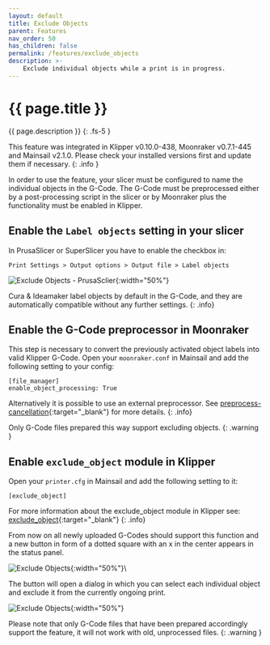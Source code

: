 ```yaml
---
layout: default
title: Exclude Objects
parent: Features
nav_order: 50
has_children: false
permalink: /features/exclude_objects
description: >-
    Exclude individual objects while a print is in progress.
---
```


# {{ page.title }}
{{ page.description }}
{: .fs-5 }

This feature was integrated in Klipper v0.10.0-438, Moonraker v0.7.1-445 and Mainsail v2.1.0.
Please check your installed versions first and update them if necessary.
{: .info }

In order to use the feature, your slicer must be configured to name the individual objects in the G-Code. The G-Code
must be preprocessed either by a post-processing script in the slicer or by Moonraker plus the functionality must be
enabled in Klipper.

## Enable the `Label objects` setting in your slicer

In PrusaSlicer or SuperSlicer you have to enable the checkbox in:
```
Print Settings > Output options > Output file > Label objects
```
![Exclude Objects - PrusaSclier](img/exclude_objects-prusaslicer.png){:width="50%"}

Cura & Ideamaker label objects by default in the G-Code, and they are automatically compatible without any further settings.
{: .info}

## Enable the G-Code preprocessor in Moonraker

This step is necessary to convert the previously activated object labels into valid Klipper G-Code. Open your
`moonraker.conf` in Mainsail and add the following setting to your config:
```
[file_manager]
enable_object_processing: True
```

Alternatively it is possible to use an external preprocessor. See [preprocess-cancellation](https://github.com/kageurufu/cancelobject-preprocessor){:target="_blank"} for more
details.
{: .info}

Only G-Code files prepared this way support excluding objects.
{: .warning }

## Enable `exclude_object` module in Klipper

Open your `printer.cfg` in Mainsail and add the following setting to it:
```
[exclude_object]
```

For more information about the exclude_object module in Klipper see:
[exclude_object](https://www.klipper3d.org/Exclude_Object.html){:target="_blank"}
{: .info}

From now on all newly uploaded G-Codes should support this function and a new button in form of a dotted square with an x in the center appears in the status
panel.

![Exclude Objects](img/exclude_objects-status_panel.png){:width="50%"}\

The button will open a dialog in which you can select each individual object and exclude it from the currently ongoing print.

![Exclude Objects](img/exclude_objects.png){:width="50%"}

Please note that only G-Code files that have been prepared accordingly support the feature,
it will not work with old, unprocessed files.
{: .warning }
